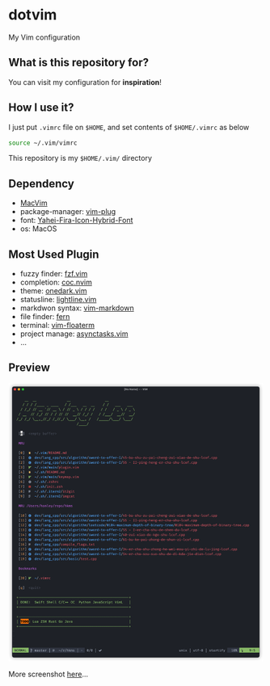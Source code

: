 # dotvim

My Vim configuration

## What is this repository for?

You can visit my configuration for **inspiration**!

## How I use it?

I just put `.vimrc` file on `$HOME`, and set contents of `$HOME/.vimrc` as below

```bash
source ~/.vim/vimrc
```

This repository is my `$HOME/.vim/` directory

## Dependency

- [MacVim](https://github.com/macvim-dev/macvim)
- package-manager: [vim-plug](https://github.com/junegunn/vim-plug)
- font: [Yahei-Fira-Icon-Hybrid-Font](https://github.com/hanleylee/yahei-fira-icon-hybrid-font)
- os: MacOS

## Most Used Plugin

- fuzzy finder: [fzf.vim](https://github.com/junegunn/fzf.vim)
- completion: [coc.nvim](https://github.com/neoclide/coc.nvim)
- theme: [onedark.vim](https://github.com/joshdick/onedark.vim)
- statusline: [lightline.vim](https://github.com/itchyny/lightline.vim)
- markdwon syntax: [vim-markdown](https://github.com/plasticboy/vim-markdown)
- file finder: [fern](https://github.com/lambdalisue/fern.vim)
- terminal: [vim-floaterm](https://github.com/voldikss/vim-floaterm)
- project manage: [asynctasks.vim](https://github.com/skywind3000/asynctasks.vim)
- ...

## Preview

![start](./img/start.png)

More screenshot [here](./PREVIEW.md)...
